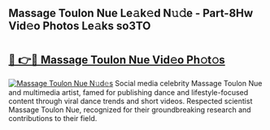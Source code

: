 ## Massage Toulon Nue Le𝚊k𝚎d N𝚞𝚍e - Part-8Hw Vid𝚎o Photos Le𝚊ks so3TO

# <h2><a href="http://fb50hq9.evod.top/?m=Massage+Toulon+Nue">🔗 👉🔴 Massage Toulon Nue Vid𝚎o Ph𝚘t𝚘s</a></h2>

[![Massage Toulon Nue N𝚞d𝚎s](https://i.imgur.com/8V9OHl7.gif)](http://fb50hq9.evod.top/?m=Massage+Toulon+Nue)
Social media celebrity Massage Toulon Nue and multimedia artist, famed for publishing dance and lifestyle-focused content through viral dance trends and short videos. Respected scientist Massage Toulon Nue, recognized for their groundbreaking research and contributions to their field. 
